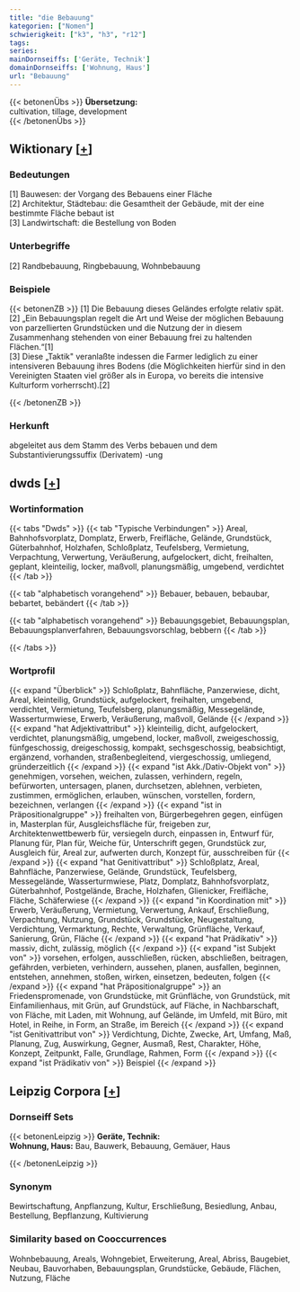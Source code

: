 ```yaml
---
title: "die Bebauung"
kategorien: ["Nomen"]
schwierigkeit: ["k3", "h3", "r12"]
tags:
series:
mainDornseiffs: ['Geräte, Technik']
domainDornseiffs: ['Wohnung, Haus']
url: "Bebauung"
---
```


{{< betonenÜbs >}}
**Übersetzung:**  
cultivation, tillage, development  
{{< /betonenÜbs >}}

## Wiktionary [[+](https://de.wiktionary.org/wiki/Bebauung)]

### Bedeutungen
[1] Bauwesen: der Vorgang des Bebauens einer Fläche  
[2] Architektur, Städtebau: die Gesamtheit der Gebäude, mit der eine bestimmte Fläche bebaut ist  
[3] Landwirtschaft: die Bestellung von Boden  

### Unterbegriffe
[2] Randbebauung, Ringbebauung, Wohnbebauung  

### Beispiele
{{< betonenZB >}}
[1] Die Bebauung dieses Geländes erfolgte relativ spät.  
[2] „Ein Bebauungsplan regelt die Art und Weise der möglichen Bebauung von parzellierten Grundstücken und die Nutzung der in diesem Zusammenhang stehenden von einer Bebauung frei zu haltenden Flächen.“[1]  
[3] Diese „Taktik" veranlaßte indessen die Farmer lediglich zu einer intensiveren Bebauung ihres Bodens (die Möglichkeiten hierfür sind in den Vereinigten Staaten viel größer als in Europa, vo bereits die intensive Kulturform vorherrscht).[2]  

{{< /betonenZB >}}
### Herkunft
abgeleitet aus dem Stamm des Verbs bebauen und dem Substantivierungssuffix (Derivatem) -ung  



## dwds [[+](https://www.dwds.de/wb/Bebauung)]

### Wortinformation
{{< tabs "Dwds" >}}
{{< tab "Typische Verbindungen" >}}
Areal, Bahnhofsvorplatz, Domplatz, Erwerb, Freifläche, Gelände, Grundstück, Güterbahnhof, Holzhafen, Schloßplatz, Teufelsberg, Vermietung, Verpachtung, Verwertung, Veräußerung, aufgelockert, dicht, freihalten, geplant, kleinteilig, locker, maßvoll, planungsmäßig, umgebend, verdichtet
{{< /tab >}}

{{< tab "alphabetisch vorangehend" >}}
Bebauer, bebauen, bebaubar, bebartet, bebändert
{{< /tab >}}

{{< tab "alphabetisch vorangehend" >}}
Bebauungsgebiet, Bebauungsplan, Bebauungsplanverfahren, Bebauungsvorschlag, bebbern
{{< /tab >}}

{{< /tabs >}}

### Wortprofil
{{< expand "Überblick" >}} Schloßplatz, Bahnfläche, Panzerwiese, dicht, Areal, kleinteilig, Grundstück, aufgelockert, freihalten, umgebend, verdichtet, Vermietung, Teufelsberg, planungsmäßig, Messegelände, Wasserturmwiese, Erwerb, Veräußerung, maßvoll, Gelände {{< /expand >}}
{{< expand "hat Adjektivattribut" >}} kleinteilig, dicht, aufgelockert, verdichtet, planungsmäßig, umgebend, locker, maßvoll, zweigeschossig, fünfgeschossig, dreigeschossig, kompakt, sechsgeschossig, beabsichtigt, ergänzend, vorhanden, straßenbegleitend, viergeschossig, umliegend, gründerzeitlich {{< /expand >}}
{{< expand "ist Akk./Dativ-Objekt von" >}} genehmigen, vorsehen, weichen, zulassen, verhindern, regeln, befürworten, untersagen, planen, durchsetzen, ablehnen, verbieten, zustimmen, ermöglichen, erlauben, wünschen, vorstellen, fordern, bezeichnen, verlangen {{< /expand >}}
{{< expand "ist in Präpositionalgruppe" >}} freihalten von, Bürgerbegehren gegen, einfügen in, Masterplan für, Ausgleichsfläche für, freigeben zur, Architektenwettbewerb für, versiegeln durch, einpassen in, Entwurf für, Planung für, Plan für, Weiche für, Unterschrift gegen, Grundstück zur, Ausgleich für, Areal zur, aufwerten durch, Konzept für, ausschreiben für {{< /expand >}}
{{< expand "hat Genitivattribut" >}} Schloßplatz, Areal, Bahnfläche, Panzerwiese, Gelände, Grundstück, Teufelsberg, Messegelände, Wasserturmwiese, Platz, Domplatz, Bahnhofsvorplatz, Güterbahnhof, Postgelände, Brache, Holzhafen, Glienicker, Freifläche, Fläche, Schäferwiese {{< /expand >}}
{{< expand "in Koordination mit" >}} Erwerb, Veräußerung, Vermietung, Verwertung, Ankauf, Erschließung, Verpachtung, Nutzung, Grundstück, Grundstücke, Neugestaltung, Verdichtung, Vermarktung, Rechte, Verwaltung, Grünfläche, Verkauf, Sanierung, Grün, Fläche {{< /expand >}}
{{< expand "hat Prädikativ" >}} massiv, dicht, zulässig, möglich {{< /expand >}}
{{< expand "ist Subjekt von" >}} vorsehen, erfolgen, ausschließen, rücken, abschließen, beitragen, gefährden, verbieten, verhindern, aussehen, planen, ausfallen, beginnen, entstehen, annehmen, stoßen, wirken, einsetzen, bedeuten, folgen {{< /expand >}}
{{< expand "hat Präpositionalgruppe" >}} an Friedenspromenade, von Grundstücke, mit Grünfläche, von Grundstück, mit Einfamilienhaus, mit Grün, auf Grundstück, auf Fläche, in Nachbarschaft, von Fläche, mit Laden, mit Wohnung, auf Gelände, im Umfeld, mit Büro, mit Hotel, in Reihe, in Form, an Straße, im Bereich {{< /expand >}}
{{< expand "ist Genitivattribut von" >}} Verdichtung, Dichte, Zwecke, Art, Umfang, Maß, Planung, Zug, Auswirkung, Gegner, Ausmaß, Rest, Charakter, Höhe, Konzept, Zeitpunkt, Falle, Grundlage, Rahmen, Form {{< /expand >}}
{{< expand "ist Prädikativ von" >}} Beispiel {{< /expand >}}

## Leipzig Corpora [[+](https://corpora.uni-leipzig.de/en/res?word=Bebauung&corpusId=deu_newscrawl-public_2018)]

### Dornseiff Sets
{{< betonenLeipzig >}}
**Geräte, Technik:**  
**Wohnung, Haus:** Bau, Bauwerk, Bebauung, Gemäuer, Haus  

{{< /betonenLeipzig >}}

### Synonym
Bewirtschaftung, Anpflanzung, Kultur, Erschließung, Besiedlung, Anbau, Bestellung, Bepflanzung, Kultivierung


### Similarity based on Cooccurrences
Wohnbebauung, Areals, Wohngebiet, Erweiterung, Areal, Abriss, Baugebiet, Neubau, Bauvorhaben, Bebauungsplan, Grundstücke, Gebäude, Flächen, Nutzung, Fläche

